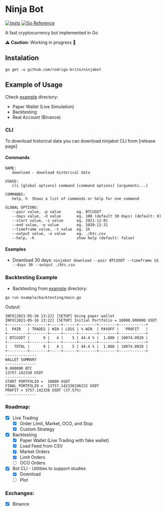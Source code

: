 # Ninja Bot

[![tests](https://github.com/rodrigo-brito/ninjabot/actions/workflows/ci.yaml/badge.svg)](https://github.com/rodrigo-brito/ninjabot/actions/workflows/ci.yaml)
[![Go Reference](https://pkg.go.dev/badge/github.com/rodrigo-brito/ninjabot.svg)](https://pkg.go.dev/github.com/rodrigo-brito/ninjabot)

A fast cryptocurrency bot implemented in Go

:warning: **Caution:** Working in progress :construction:

## Instalation

`go get -u github.com/rodrigo-brito/ninjabot`

## Example of Usage

Check [example](example) directory:

- Paper Wallet (Live Simulation)
- Backtesting
- Real Account (Binance)

### CLI

To download historical data you can download ninjabot CLI from [release page]

#### Commands
```text
NAME:
   download - download historical data

USAGE:
   cli [global options] command [command options] [arguments...]

COMMANDS:
   help, h  Shows a list of commands or help for one command

GLOBAL OPTIONS:
   --pair value, -p value       eg. BTCUSDT
   --days value, -d value       eg. 100 (default 30 days) (default: 0)
   --start value, -s value      eg. 2021-12-01
   --end value, -e value        eg. 2020-12-31
   --timeframe value, -t value  eg. 1h
   --output value, -o value     eg. ./btc.csv
   --help, -h                   show help (default: false)
```
#### Examples

- Download 30 days: `ninjabot download --pair BTCUSDT --timeframe 1d --days 30 --output ./btc.csv`

### Backtesting Example

- Backtesting from [example](example) directory:
```
go run example/backtesting/main.go
```

Output:

```
INFO[2021-05-16 13:22] [SETUP] Using paper wallet                   
INFO[2021-05-16 13:22] [SETUP] Initial Portfolio = 10000.000000 USDT 
+---------+--------+-----+------+--------+--------+------------+
|  PAIR   | TRADES | WIN | LOSS | % WIN  | PAYOFF |   PROFIT   |
+---------+--------+-----+------+--------+--------+------------+
| BTCUSDT |      9 |   4 |    5 | 44.4 % |  1.080 | 10074.0928 |
+---------+--------+-----+------+--------+--------+------------+
|   TOTAL |      9 |   4 |    5 | 44.4 % |  1.080 | 10074.0928 |
+---------+--------+-----+------+--------+--------+------------+
--------------
WALLET SUMMARY
--------------
0.000000 BTC
13757.142338 USDT
--------------
START PORTFOLIO =  10000 USDT
FINAL PORTFOLIO =  13757.142338196232 USDT
PROFIT = 3757.142338 USDT (37.57%)
--------------

```

### Roadmap:

- [x] Live Trading
  - [x] Order Limit, Market, OCO, and Stop
  - [x] Custom Strategy

- [x] Backtesting
  - [x] Paper Wallet (Live Trading with fake wallet)
  - [x] Load Feed from CSV
  - [x] Market Orders
  - [x] Limit Orders
  - [ ] OCO Orders
  
- [x] Bot CLI - Utilities to support studies
  - [x] Download
  - [ ] Plot

### Exchanges:
- [x] Binance
